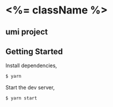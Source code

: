 # <%= className %>

## umi project

## Getting Started

Install dependencies,

```bash
$ yarn
```

Start the dev server,

```bash
$ yarn start
```

